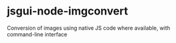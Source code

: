 jsgui-node-imgconvert
=====================

Conversion of images using native JS code where available, with command-line interface